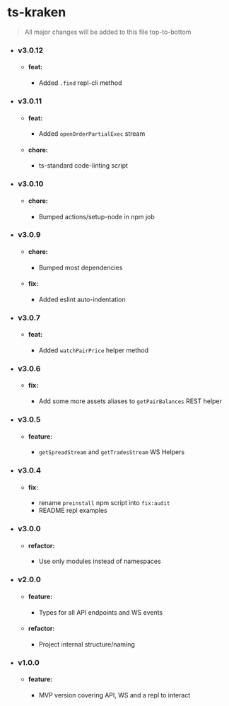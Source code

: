 # ts-kraken

> All major changes will be added to this file top-to-bottom

- ### v3.0.12

    - #### feat:
        - Added `.find` repl-cli method

- ### v3.0.11

    - #### feat:
        - Added `openOrderPartialExec` stream

    - #### chore:
        - ts-standard code-linting script

- ### v3.0.10

    - #### chore:
        - Bumped actions/setup-node in npm job

- ### v3.0.9

    - #### chore:
        - Bumped most dependencies

    - #### fix:
        - Added eslint auto-indentation


- ### v3.0.7

    - #### feat:
        - Added `watchPairPrice` helper method


- ### v3.0.6

    - #### fix:
        - Add some more assets aliases to `getPairBalances` REST helper


- ### v3.0.5

    - #### feature:
        - `getSpreadStream` and `getTradesStream` WS Helpers


- ### v3.0.4

    - #### fix:
        - rename `preinstall` npm script into `fix:audit`
        - README repl examples


- ### v3.0.0

    - #### refactor:
        - Use only modules instead of namespaces


- ### v2.0.0

    - #### feature:
        - Types for all API endpoints and WS events

    - #### refactor:
        - Project internal structure/naming


- ### v1.0.0

    - #### feature:
        - MVP version covering API, WS and a repl to interact
